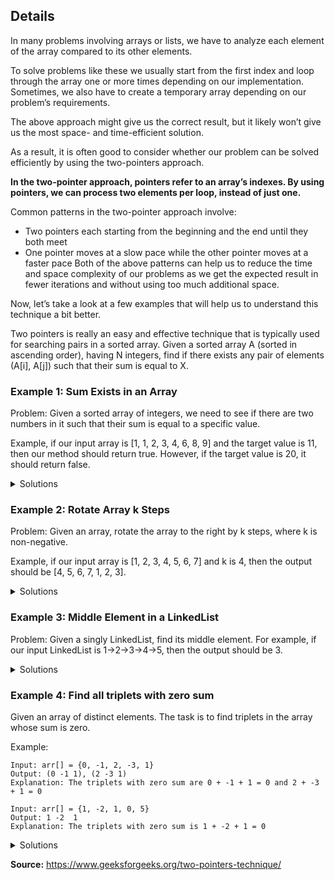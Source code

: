 ## Details
In many problems involving arrays or lists, we have to analyze each element of the array compared to its other elements.

To solve problems like these we usually start from the first index and loop through the array one or more times depending on our implementation. Sometimes, we also have to create a temporary array depending on our problem’s requirements.

The above approach might give us the correct result, but it likely won’t give us the most space- and time-efficient solution.

As a result, it is often good to consider whether our problem can be solved efficiently by using the two-pointers approach.


**In the two-pointer approach, pointers refer to an array’s indexes. By using pointers, we can process two elements per loop, instead of just one.**

Common patterns in the two-pointer approach involve:

- Two pointers each starting from the beginning and the end until they both meet
- One pointer moves at a slow pace while the other pointer moves at a faster pace
Both of the above patterns can help us to reduce the time and space complexity of our problems as we get the expected result in fewer iterations and without using too much additional space.

Now, let’s take a look at a few examples that will help us to understand this technique a bit better.

Two pointers is really an easy and effective technique that is typically used for searching pairs in a sorted array.
Given a sorted array A (sorted in ascending order), having N integers, find if there exists any pair of elements (A[i], A[j]) such that their sum is equal to X.




### **Example 1**: Sum Exists in an Array


Problem: Given a sorted array of integers, we need to see if there are two numbers in it such that their sum is equal to a specific value.

Example, if our input array is [1, 1, 2, 3, 4, 6, 8, 9] and the target value is 11, then our method should return true. However, if the target value is 20, it should return false.


<details>
<summary>Solutions</summary>
Naive solution:

```java
public boolean twoSumSlow(int[] input, int targetValue) {

    for (int i = 0; i < input.length; i++) {
        for (int j = 1; j < input.length; j++) {
            if (input[i] + input[j] == targetValue) {
                return true;
            }
        }
    }
    return false;
}
```

In the above solution, we looped over the input array twice to get all possible combinations. We checked the combination sum against the target value and returned true if it matches. The time complexity of this solution is O(n^2). 

Now let’s see how can we apply the two-pointer technique here:

```java
public boolean twoSum(int[] input, int targetValue) {

    int pointerOne = 0;
    int pointerTwo = input.length - 1;

    while (pointerOne < pointerTwo) {
        int sum = input[pointerOne] + input[pointerTwo];

        if (sum == targetValue) {
            return true;
        } else if (sum < targetValue) {
            pointerOne++;
        } else {
            pointerTwo--;
        }
    }

    return false;
}
```

Since the array is already sorted, we can use two pointers. One pointer starts from the beginning of the array, and the other pointer begins from the end of the array, and then we add the values at these pointers. If the sum of the values is less than the target value, we increment the left pointer, and if the sum is higher than the target value, we decrement the right pointer.

We keep moving these pointers until we get the sum that matches the target value or we have reached the middle of the array, and no combinations have been found. **The time complexity of this solution is O(n) and space complexity is O(1), a significant improvement over our first implementation. **
</details>






### **Example 2**: Rotate Array k Steps

Problem: Given an array, rotate the array to the right by k steps, where k is non-negative. 

Example, if our input array is [1, 2, 3, 4, 5, 6, 7] and k is 4, then the output should be [4, 5, 6, 7, 1, 2, 3].

<details>
<summary>Solutions</summary>
    We can solve this by having two loops again which will make the time complexity O(n^2) or by using an extra, temporary array, but that will make the space complexity O(n).

    Let’s solve this using the two-pointer technique instead:

```java
public void rotate(int[] input, int step) {
    step %= input.length;
    reverse(input, 0, input.length - 1);
    reverse(input, 0, step - 1);
    reverse(input, step, input.length - 1);
}

private void reverse(int[] input, int start, int end) {
    while (start < end) {
        int temp = input[start];
        input[start] = input[end];
        input[end] = temp;
        start++;
        end--;
    }
}
```

In the above methods, we reverse the sections of the input array in-place, multiple times, to get the required result. For reversing the sections, we used the two-pointer approach where swapping of elements was done at both ends of the array section.

Specifically, we first reverse all the elements of the array. Then, we reverse the first k elements followed by reversing the rest of the elements. **The time complexity of this solution is O(n) and space complexity is O(1).**

</details>





### **Example 3**: Middle Element in a LinkedList

Problem: Given a singly LinkedList, find its middle element. For example, if our input LinkedList is 1->2->3->4->5, then the output should be 3.

<details>
    <summary>Solutions</summary>

  We can also use the two-pointer technique in other data-structures similar to arrays like a LinkedList:    

  ```java
    public <T> T findMiddle(MyNode<T> head) {
        MyNode<T> slowPointer = head;
        MyNode<T> fastPointer = head;

        while (fastPointer.next != null && fastPointer.next.next != null) {
            fastPointer = fastPointer.next.next;
            slowPointer = slowPointer.next;
        }
        return slowPointer.data;
    }
  ```

  In this approach, we traverse the linked list using two pointers. One pointer is incremented by one while the other is incremented by two. When the fast pointer reaches the end, the slow pointer will be at the middle of the linked list. **The time complexity of this solution is O(n), and space complexity is O(1).**


</details>





### **Example 4**: Find all triplets with zero sum

Given an array of distinct elements. The task is to find triplets in the array whose sum is zero.

Example: 
```
Input: arr[] = {0, -1, 2, -3, 1}
Output: (0 -1 1), (2 -3 1)
Explanation: The triplets with zero sum are 0 + -1 + 1 = 0 and 2 + -3 + 1 = 0  

Input: arr[] = {1, -2, 1, 0, 5}
Output: 1 -2  1
Explanation: The triplets with zero sum is 1 + -2 + 1 = 0   
```

<details>
    <summary>Solutions</summary>
    
### **Naive approach:** Below is the idea to solve the problem

    Run three loops and check one by one whether the sum of the three elements is zero or not. If the sum of three elements is zero then print elements otherwise print not found.

  Follow the below steps to Implement the Idea: 

- Run three nested loops with loop counter i, j, k
- The first loops will run from 0 to n-3 and second loop from i+1 to n-2 and the third loop from j+1 to b. The loop counter represents the three elements of the triplet.
- Check if the sum of elements at i’th, j’th, k’th is equal to zero or not. If yes print the sum else continue.


```java
    static void findTriplets(int[] arr, int n) {
        boolean found = false;
        for (int i = 0; i < n - 2; i++) {
            for (int j = i + 1; j < n - 1; j++) {
                for (int k = j + 1; k < n; k++) {
                    if (arr[i] + arr[j] + arr[k] == 0) {
                        return true;
                    }
                }
            }
        }
    }
```

```javascript
    function findTriplets(arr) {
        const list = [];

        for (let i = 0; i < arr.length - 2; i++) {
            for (let j = i + 1; j < arr.length - 1; j++) {
                for (let k = j + 1; k < arr.length; k++) {
                    if (arr[i] + arr[j] + arr[k] === 0) {
                        list.push([arr[i], arr[j], arr[k]]);
                    }
                }
            }
        }

        return list;
   }
```

**Time Complexity**: O(n3), As three nested loops are required, so the time complexity is O(n3).
**Auxiliary Space**: O(1), Since no extra space is required, so the space complexity is constant.




### **Hashing approach:** Below is the idea to solve the problem

    This involves traversing through the array. For every element arr[i], find a pair with sum “-arr[i]”. This problem reduces to pair sum and can be solved in O(n) time using hashing.


Follow the steps below to implement the idea:

1. Create a HashSet to store a unique element.
2. Run a nested loop with two loops, the outer loop from 0 to n-2 and the inner loop from i+1 to n-1
3. Check if the sum of ith and jth element multiplied with -1 is present in the HashSet or not
4. If the element is present in the HashSet, print the triplet else insert the jth element in the HashSet.

```java
// Java program to find triplets in a given
// array whose sum is zero
import java.io.*;
import java.util.*;
 
class GFG {
 
    // function to print triplets with 0 sum
    static void findTriplets(int arr[], int n)
    {
        boolean found = false;
 
        for (int i = 0; i < n - 1; i++) {
            // Find all pairs with sum equals to
            // "-arr[i]"
            HashSet<Integer> s = new HashSet<Integer>();
            for (int j = i + 1; j < n; j++) {
                int x = -(arr[i] + arr[j]);
                if (s.contains(x)) {
                    System.out.printf("%d %d %d\n", x,
                                      arr[i], arr[j]);
                    found = true;
                }
                else {
                    s.add(arr[j]);
                }
            }
        }
 
        if (found == false) {
            System.out.printf(" No Triplet Found\n");
        }
    }
 
    // Driver code
    public static void main(String[] args)
    {
        int arr[] = { 0, -1, 2, -3, 1 };
        int n = arr.length;
        findTriplets(arr, n);
    }
}
 
// This code contributed by Rajput-Ji
```


```javascript

function findTriplets(arr, n) {
    const result = [];

    for (let i = 0; i < n - 1; i++) {
        const s = new Set();
        const oneElem = arr[i];

        for (let g = i + 1; g < n; g++) {
            const x = -(oneElem + arr[g]);

            if (s.has(x)) {
                result.push([
                    x,
                    oneElem,
                    arr[g]
                ])
            } else {
                s.add(arr[j]);
            }
        }
    }
 
    return result;
}
 
Input
    [0, -1, 2, -3, 1];

Output
-1 0 1
-3 2 1

```
Time Complexity: O(n2), Since two nested loops are required, so the time complexity is O(n2).
Auxiliary Space: O(n), Since a HashSet is required, so the space complexity is linear.



### **Sorting approach:** Below is the idea to solve the problem

    The idea is based on the above discussed approach using Hashmap of this post. For every element check that there is a pair whose sum is equal to the negative value of that element.


</details>







**Source:** 
https://www.geeksforgeeks.org/two-pointers-technique/
